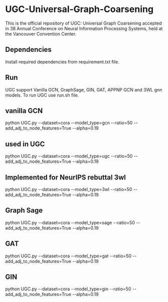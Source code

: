 # UGC-Universal-Graph-Coarsening
This is the official repository of UGC: Universal Graph Coarsening accepted in 38 Annual Conference on Neural Information Processing Systems, held at the Vancouver Convention Center.


## Dependencies
Install required dependencies from requirement.txt file.

## Run
UGC support Vanilla GCN, GraphSage, GIN, GAT, APPNP GCN and 3WL gnn models. To run UGC use run.sh file.

## vanilla GCN
python UGC.py --dataset=cora --model_type=gcn --ratio=50 --add_adj_to_node_features=True --alpha=0.19

## used in UGC 
python UGC.py --dataset=cora --model_type=ugc --ratio=50 --add_adj_to_node_features=True --alpha=0.19

## Implemented for NeurIPS rebuttal 3wl
python UGC.py --dataset=cora --model_type=3wl --ratio=50 --add_adj_to_node_features=True --alpha=0.19

## Graph Sage
python UGC.py --dataset=cora --model_type=sage --ratio=50 --add_adj_to_node_features=True --alpha=0.19

## GAT
python UGC.py --dataset=cora --model_type=gat --ratio=50 --add_adj_to_node_features=True --alpha=0.19

## GIN
python UGC.py --dataset=cora --model_type=gin --ratio=50 --add_adj_to_node_features=True --alpha=0.19
